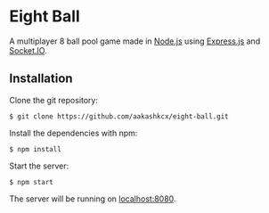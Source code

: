 # Eight Ball

A multiplayer 8 ball pool game made in [Node.js](https://nodejs.org/) using [Express.js](https://expressjs.com/) and [Socket.IO](https://socket.io/).

## Installation

Clone the git repository:

```shell
$ git clone https://github.com/aakashkcx/eight-ball.git
```

Install the dependencies with npm:

```shell
$ npm install
```

Start the server:

```shell
$ npm start
```

The server will be running on [localhost:8080](http://localhost:8080/).